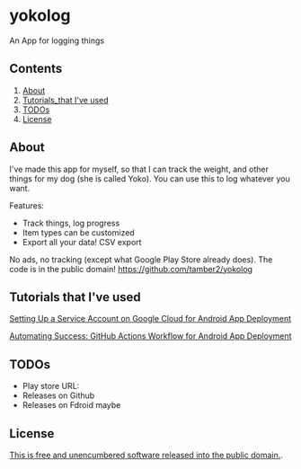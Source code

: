 # yokolog
An App for logging things

## Contents

1. [About](#About)
1. [Tutorials_that I've used](#Tutorials)
1. [TODOs](#TODOs)
1. [License](#License)

## About
I've made this app for myself, so that I can track the weight, and other things for my dog (she is called Yoko).
You can use this to log whatever you want.

Features:
- Track things, log progress
- Item types can be customized
- Export all your data! CSV export

No ads, no tracking (except what Google Play Store already does).
The code is in the public domain!
https://github.com/tamber2/yokolog

## Tutorials that I've used<a name="Tutorials"></a>

<a href="https://medium.com/@vontonnie/setting-up-a-service-account-on-google-cloud-for-android-app-deployment-c6e16d8fc57b">Setting Up a Service Account on Google Cloud for Android App Deployment<a>

<a href="https://medium.com/@vontonnie/automating-success-github-actions-workflow-for-android-app-deployment-908095d53b97">Automating Success: GitHub Actions Workflow for Android App Deployment<a>

## TODOs
- Play store URL: 
- Releases on Github
- Releases on Fdroid maybe

## License
[This is free and unencumbered software released into the public domain.](/LICENSE).
